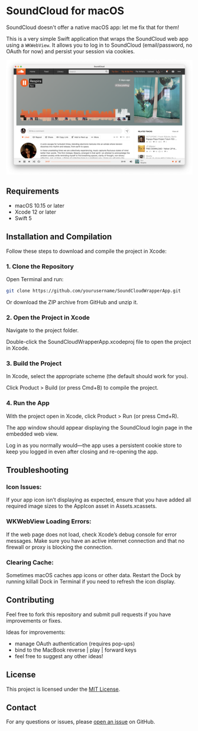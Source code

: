 # SoundCloud for macOS

SoundCloud doesn't offer a native macOS app: let me fix that for them! 

This is a very simple Swift application that wraps the SoundCloud web app using a `WKWebView`. It allows you to log in to SoundCloud (email/password, no OAuth for now) and persist your session via cookies. 

![App screenshot.](screenshot.png)

## Requirements

- macOS 10.15 or later
- Xcode 12 or later
- Swift 5

## Installation and Compilation

Follow these steps to download and compile the project in Xcode:

### 1. Clone the Repository

Open Terminal and run:

```bash
git clone https://github.com/yourusername/SoundCloudWrapperApp.git
```

Or download the ZIP archive from GitHub and unzip it.

### 2. Open the Project in Xcode

Navigate to the project folder.

Double-click the SoundCloudWrapperApp.xcodeproj file to open the project in Xcode.

### 3. Build the Project
In Xcode, select the appropriate scheme (the default should work for you).

Click Product > Build (or press Cmd+B) to compile the project.

### 4. Run the App

With the project open in Xcode, click Product > Run (or press Cmd+R).

The app window should appear displaying the SoundCloud login page in the embedded web view.

Log in as you normally would—the app uses a persistent cookie store to keep you logged in even after closing and re-opening the app.

## Troubleshooting

### Icon Issues:

If your app icon isn’t displaying as expected, ensure that you have added all required image sizes to the AppIcon asset in Assets.xcassets.

### WKWebView Loading Errors:

If the web page does not load, check Xcode’s debug console for error messages. Make sure you have an active internet connection and that no firewall or proxy is blocking the connection.

### Clearing Cache:

Sometimes macOS caches app icons or other data. Restart the Dock by running killall Dock in Terminal if you need to refresh the icon display.

## Contributing

Feel free to fork this repository and submit pull requests if you have improvements or fixes. 

Ideas for improvements:

- manage OAuth authentication (requires pop-ups)
- bind to the MacBook reverse | play | forward keys
- feel free to suggest any other ideas!

## License

This project is licensed under the [MIT License](https://opensource.org/license/mit).

## Contact

For any questions or issues, please [open an issue](https://github.com/rlacombe/SoundCloud-macOS/issues) on GitHub.

